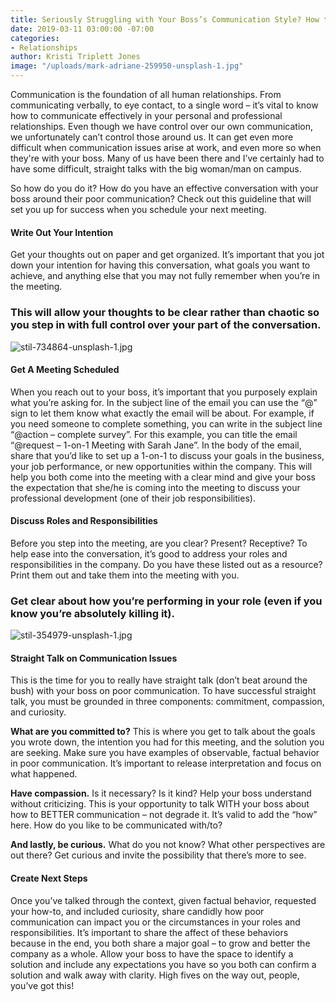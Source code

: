 ```yaml
---
title: Seriously Struggling with Your Boss’s Communication Style? How to Resolve It
date: 2019-03-11 03:00:00 -07:00
categories:
- Relationships
author: Kristi Triplett Jones
image: "/uploads/mark-adriane-259950-unsplash-1.jpg"
---
```


Communication is the foundation of all human relationships. From communicating verbally, to eye contact, to a single word – it’s vital to know how to communicate effectively in your personal and professional relationships. Even though we have control over our own communication, we unfortunately can’t control those around us. It can get even more difficult when communication issues arise at work, and even more so when they're with your boss. Many of us have been there and I’ve certainly had to have some difficult, straight talks with the big woman/man on campus.
 
So how do you do it? How do you have an effective conversation with your boss around their poor communication? Check out this guideline that will set you up for success when you schedule your next meeting.
 
#### Write Out Your Intention

Get your thoughts out on paper and get organized. It’s important that you jot down your intention for having this conversation, what goals you want to achieve, and anything else that you may not fully remember when you’re in the meeting. 

### This will allow your thoughts to be clear rather than chaotic so you step in with full control over your part of the conversation.

![stil-734864-unsplash-1.jpg](/uploads/stil-734864-unsplash-1.jpg)
 
#### Get A Meeting Scheduled

When you reach out to your boss, it’s important that you purposely explain what you’re asking for. In the subject line of the email you can use the “@” sign to let them know what exactly the email will be about. For example, if you need someone to complete something, you can write in the subject line “@action – complete survey”. For this example, you can title the email “@request – 1-on-1 Meeting with Sarah Jane”. In the body of the email, share that you’d like to set up a 1-on-1 to discuss your goals in the business, your job performance, or new opportunities within the company. This will help you both come into the meeting with a clear mind and give your boss the expectation that she/he is coming into the meeting to discuss your professional development (one of their job responsibilities).
 
#### Discuss Roles and Responsibilities

Before you step into the meeting, are you clear? Present? Receptive? To help ease into the conversation, it’s good to address your roles and responsibilities in the company. Do you have these listed out as a resource? Print them out and take them into the meeting with you. 

### Get clear about how you’re performing in your role (even if you know you’re absolutely killing it).

![stil-354979-unsplash-1.jpg](/uploads/stil-354979-unsplash-1.jpg)
 
#### Straight Talk on Communication Issues

This is the time for you to really have straight talk (don’t beat around the bush) with your boss on poor communication. To have successful straight talk, you must be grounded in three components: commitment, compassion, and curiosity. 

**What are you committed to?** This is where you get to talk about the goals you wrote down, the intention you had for this meeting, and the solution you are seeking. Make sure you have examples of observable, factual behavior in poor communication. It’s important to release interpretation and focus on what happened. 

**Have compassion.** Is it necessary? Is it kind? Help your boss understand without criticizing. This is your opportunity to talk WITH your boss about how to BETTER communication – not degrade it. It’s valid to add the “how” here. How do you like to be communicated with/to? 

**And lastly, be curious.** What do you not know? What other perspectives are out there? Get curious and invite the possibility that there’s more to see.
 
#### Create Next Steps

Once you’ve talked through the context, given factual behavior, requested your how-to, and included curiosity, share candidly how poor communication can impact you or the circumstances in your roles and responsibilities. It’s important to share the affect of these behaviors because in the end, you both share a major goal – to grow and better the company as a whole. Allow your boss to have the space to identify a solution and include any expectations you have so you both can confirm a solution and walk away with clarity. High fives on the way out, people, you’ve got this!